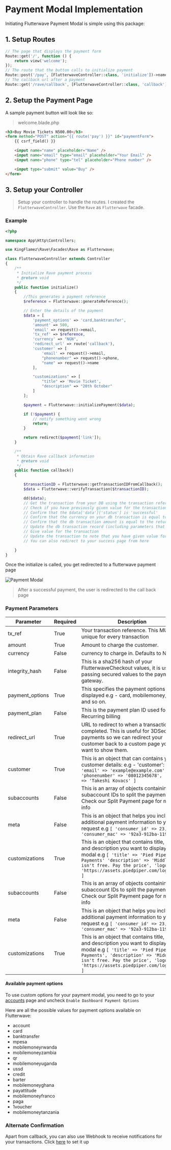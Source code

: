 # Payment Modal Implementation

Initiating Flutterwave Payment Modal is simple using this package:

## 1. Setup Routes

```php
// The page that displays the payment form
Route::get('/', function () {
    return view('welcome');
});
// The route that the button calls to initialize payment
Route::post('/pay', [FlutterwaveController::class, 'initialize'])->name('pay');
// The callback url after a payment
Route::get('/rave/callback', [FlutterwaveController::class, 'callback'])->name('callback');
```

## 2. Setup the Payment Page

A sample payment button will look like so:

> welcome.blade.php

```html
<h3>Buy Movie Tickets N500.00</h3>
<form method="POST" action="{{ route('pay') }}" id="paymentForm">
    {{ csrf_field() }}

    <input name="name" placeholder="Name" />
    <input name="email" type="email" placeholder="Your Email" />
    <input name="phone" type="tel" placeholder="Phone number" />

    <input type="submit" value="Buy" />
</form>
```

## 3. Setup your Controller

> Setup your controller to handle the routes. I created the `FlutterwaveController`. Use the `Rave` as `Flutterwave`
> facade.

### Example

```php
<?php

namespace App\Http\Controllers;

use KingFlamez\Rave\Facades\Rave as Flutterwave;

class FlutterwaveController extends Controller
{
    /**
     * Initialize Rave payment process
     * @return void
     */
    public function initialize()
    {
        //This generates a payment reference
        $reference = Flutterwave::generateReference();

        // Enter the details of the payment
        $data = [
            'payment_options' => 'card,banktransfer',
            'amount' => 500,
            'email' => request()->email,
            'tx_ref' => $reference,
            'currency' => "NGN",
            'redirect_url' => route('callback'),
            'customer' => [
                'email' => request()->email,
                "phonenumber" => request()->phone,
                "name" => request()->name
            ],

            "customizations" => [
                "title" => 'Movie Ticket',
                "description" => "20th October"
            ]
        ];

        $payment = Flutterwave::initializePayment($data);

        if (!$payment) {
            // notify something went wrong
            return;
        }

        return redirect($payment['link']);
    }

    /**
     * Obtain Rave callback information
     * @return void
     */
    public function callback()
    {

        $transactionID = Flutterwave::getTransactionIDFromCallback();
        $data = Flutterwave::verifyTransaction($transactionID);

        dd($data);
        // Get the transaction from your DB using the transaction reference (txref)
        // Check if you have previously given value for the transaction. If you have, redirect to your successpage else, continue
        // Confirm that the $data['data']['status'] is 'successful'
        // Confirm that the currency on your db transaction is equal to the returned currency
        // Confirm that the db transaction amount is equal to the returned amount
        // Update the db transaction record (including parameters that didn't exist before the transaction is completed. for audit purpose)
        // Give value for the transaction
        // Update the transaction to note that you have given value for the transaction
        // You can also redirect to your success page from here

    }
}
```

Once the initialize is called, you get redirected to a flutterwave payment page

![Payment Modal](https://files.readme.io/3fb8aa3-Screenshot_2020-04-23_at_9.26.00_AM.png)

> After a successful payment, the user is redirected to the call back page
### Payment Parameters

| Parameter       | Required | Description                                                                                                                                                                                                                                   |
| --------------- | -------- | --------------------------------------------------------------------------------------------------------------------------------------------------------------------------------------------------------------------------------------------- |
| tx_ref          | True     | Your transaction reference. This MUST be unique for every transaction                                                                                                                                                                         |
| amount          | True     | Amount to charge the customer.                                                                                                                                                                                                                |
| currency        | False    | currency to charge in. Defaults to NGN                                                                                                                                                                                                        |
| integrity_hash  | False    | This is a sha256 hash of your FlutterwaveCheckout values, it is used for passing secured values to the payment gateway.                                                                                                                       |
| payment_options | True     | This specifies the payment options to be displayed e.g - card, mobilemoney, ussd and so on.                                                                                                                                                   |
| payment_plan    | False    | This is the payment plan ID used for Recurring billing                                                                                                                                                                                        |
| redirect_url    | True     | URL to redirect to when a transaction is completed. This is useful for 3DSecure payments so we can redirect your customer back to a custom page you want to show them.                                                                        |
| customer        | True     | This is an object that can contains your customer details: e.g - 'customer': `[ 'email' => 'example@example.com', 'phonenumber' => '08012345678', 'name' => 'Takeshi Kovacs' ]`                                                                     |
| subaccounts     | False    | This is an array of objects containing the subaccount IDs to split the payment into. Check our Split Payment page for more info                                                                                                               |
| meta            | False    | This is an object that helps you include additional payment information to your request e.g `[ 'consumer_id' => 23, 'consumer_mac' => '92a3-912ba-1192a']`                                                                                        |
| customizations  | True     | This is an object that contains title, logo, and description you want to display on the modal e.g `[ 'title' => 'Pied Piper Payments' 'description' => 'Middleout isn't free. Pay the price', 'logo' => 'https://assets.piedpiper.com/logo.png' ]`  |
| subaccounts     | False    | This is an array of objects containing the subaccount IDs to split the payment into. Check our Split Payment page for more info                                                                                                               |
| meta            | False    | This is an object that helps you include additional payment information to your request e.g `[ 'consumer_id' => 23, 'consumer_mac' => '92a3-912ba-1192a' ]`                                                                                       |
| customizations  | True     | This is an object that contains title, logo, and description you want to display on the modal e.g `[ 'title' => 'Pied Piper Payments', 'description' => 'Middleout isn't free. Pay the price', 'logo' => 'https://assets.piedpiper.com/logo.png' ]` |

#### Available payment options

To use custom options for your payment modal, you need to go to your [accounts](https://dashboard.flutterwave.com/dashboard/settings/accounts) page and uncheck `Enable Dashboard Payment Options`

Here are all the possible values for payment options available on Flutterwave:

-  account
-  card
- banktransfer
- mpesa
- mobilemoneyrwanda
- mobilemoneyzambia
- qr
- mobilemoneyuganda
- ussd
- credit
- barter
- mobilemoneyghana
- payattitude
- mobilemoneyfranco
- paga
- 1voucher
- mobilemoneytanzania


### Alternate Confirmation

Apart from callback, you can also use Webhook to receive notifications for your transactions. Click [here](/verification/webhook.html) to set it up 
